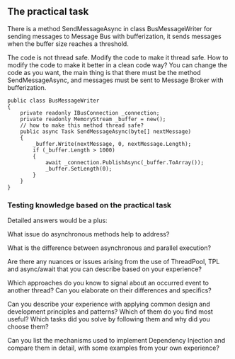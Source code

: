 ﻿## The practical task

There is a method SendMessageAsync in class BusMessageWriter for sending messages to Message Bus with bufferization, it sends messages when the buffer size reaches a threshold.

The code is not thread safe. Modify the code to make it thread safe. How to modify the code to make it better in a clean code way? You can change the code as you want, the main thing is that there must be the method SendMessageAsync, and messages must be sent to Message Broker with bufferization.

```
public class BusMessageWriter
{
	private readonly IBusConnection _connection;
	private readonly MemoryStream _buffer = new();
	// how to make this method thread safe?
	public async Task SendMessageAsync(byte[] nextMessage)
	{
		_buffer.Write(nextMessage, 0, nextMessage.Length);
		if (_buffer.Length > 1000)
		{
			await _connection.PublishAsync(_buffer.ToArray());
			_buffer.SetLength(0);
		}
	}
}
```

### Testing knowledge based on the practical task

Detailed answers would be a plus:

What issue do asynchronous methods help to address?

What is the difference between asynchronous and parallel execution?

Are there any nuances or issues arising from the use of ThreadPool, TPL and async/await that you can describe based on your experience?

Which approaches do you know to signal about an occurred event to another thread? Can you elaborate on their differences and specifics?

Can you describe your experience with applying common design and development principles and patterns? Which of them do you find most useful? Which tasks did you solve by following them and why did you choose them?

Can you list the mechanisms used to implement Dependency Injection and compare them in detail, with some examples from your own experience?


